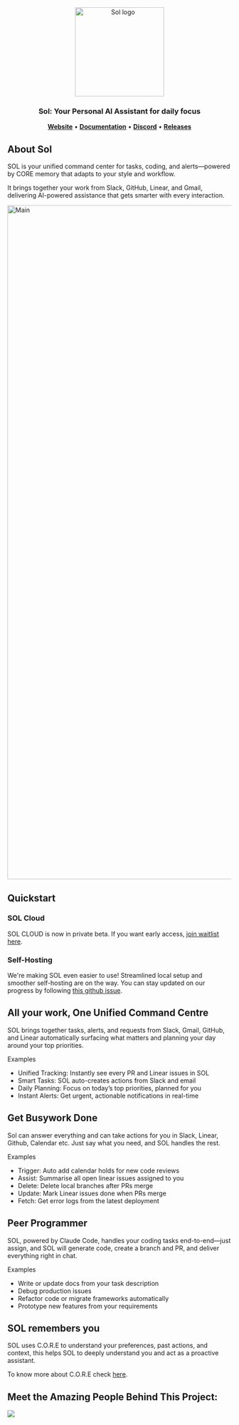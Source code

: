 
<div align="center">
  <a href="https://heysol.ai">
    <img src="https://github.com/user-attachments/assets/0d08302b-8f56-4b95-a3cd-dfa2cc254340" width="200px" alt="Sol logo" />
  </a>

### Sol: Your Personal AI Assistant for daily focus

<p align="center">
    <a href="https://www.heysol.ai"><b>Website</b></a> •
    <a href="https://docs.heysol.ai/introduction"><b>Documentation</b></a> •
    <a href="https://discord.gg/dVTC3BmgEq"><b>Discord</b></a> •
    <a href="https://github.com/RedPlanetHQ/sol/releases"><b>Releases</b></a>
</p>
</div>


## About Sol

SOL is your unified command center for tasks, coding, and alerts—powered by CORE memory that adapts to your style and workflow.

It brings together your work from Slack, GitHub, Linear, and Gmail, delivering AI-powered assistance that gets smarter with every interaction.

<img width="1512" alt="Main" src="https://github.com/user-attachments/assets/438400f5-3ae5-4a97-88c5-4c1e40e4c497" />

## Quickstart

### SOL Cloud
SOL CLOUD is now in private beta. If you want early access, [join waitlist here](https://tally.so/r/mOKOp8). 


### Self-Hosting
We're making SOL even easier to use! Streamlined local setup and smoother self-hosting are on the way. You can stay updated on our progress by following [this github issue](https://github.com/RedPlanetHQ/sol/issues/104). 


## All your work, One Unified Command Centre

SOL brings together tasks, alerts, and requests from Slack, Gmail, GitHub, and Linear automatically surfacing what matters and planning your day around your top priorities.

Examples

- Unified Tracking: Instantly see every PR and Linear issues in SOL
- Smart Tasks: SOL auto-creates actions from Slack and email
- Daily Planning: Focus on today’s top priorities, planned for you
- Instant Alerts: Get urgent, actionable notifications in real-time

## Get Busywork Done
Sol can answer everything and can take actions for you in Slack, Linear, Github, Calendar etc. Just say what you need, and SOL handles the rest.

Examples

- Trigger: Auto add calendar holds for new code reviews
- Assist: Summarise all open linear issues assigned to you
- Delete: Delete local branches after PRs merge
- Update: Mark Linear issues done when PRs merge
- Fetch: Get error logs from the latest deployment

## Peer Programmer
SOL, powered by Claude Code, handles your coding tasks end-to-end—just assign, and SOL will generate code, create a branch and PR, and deliver everything right in chat.

Examples
- Write or update docs from your task description
- Debug production issues
- Refactor code or migrate frameworks automatically
- Prototype new features from your requirements

## SOL remembers you
SOL uses C.O.R.E to understand your preferences, past actions, and context, this helps SOL to deeply understand you and act as a proactive assistant. 

To know more about C.O.R.E check [here](https://github.com/RedPlanetHQ/core).

## Meet the Amazing People Behind This Project:

<a href="https://github.com/RedPlanetHQ/sol/graphs/contributors">
  <img src="https://contrib.rocks/image?repo=RedPlanetHQ/sol" />
</a>

